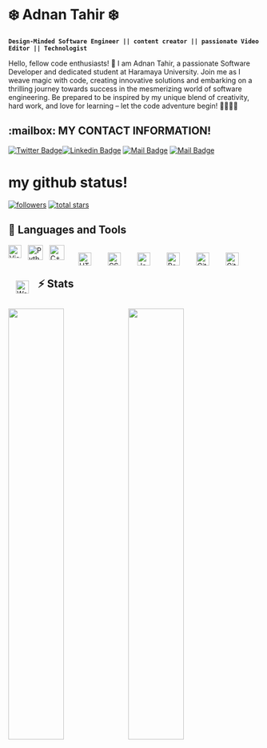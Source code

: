 # ❄️ Adnan Tahir ❄️

**`Design-Minded Software Engineer || content creator || passionate Video Editor || Technologist`**

Hello, fellow code enthusiasts! 🎉 I am Adnan Tahir, a passionate Software Developer and dedicated student at Haramaya University. Join me as I weave magic with code, creating innovative solutions and embarking on a thrilling journey towards success in the mesmerizing world of software engineering. Be prepared to be inspired by my unique blend of creativity, hard work, and love for learning – let the code adventure begin! 🚀🌐👨‍💻

<h2>:mailbox: MY CONTACT INFORMATION! </h2>

[![Twitter Badge](https://img.shields.io/badge/-@AdnanTahir-1ca0f1?style=flat&labelColor=1ca0f1&logo=twitter&logoColor=white&link=https://twitter.com/adnantabda)](https://twitter.com/adnantabda)[![Linkedin Badge](https://img.shields.io/badge/-ADNAN-0e76a8?style=flat&labelColor=0e76a8&logo=linkedin&logoColor=white)](https://www.linkedin.com/in/adnantabda/) [![Mail Badge](https://img.shields.io/badge/-@adnantahir-e84393?style=flat&labelColor=e84393&logo=instagram&logoColor=white)](https://instagram.com/adnantabda) [![Mail Badge](https://img.shields.io/badge/-adnantahirabdah-c0392b?style=flat&labelColor=c0392b&logo=gmail&logoColor=white)](mailto:adnantahirabdah@gmail.com)

<h1> my github status! </h1>

<p align="left">
      <a href="https://github.com/adnantabda?tab=followers">
         <img alt="followers" title="Follow me on Github" src="https://custom-icon-badges.demolab.com/github/followers/adnantabda?color=236ad3&labelColor=1155ba&style=for-the-badge&logo=person-add&label=Follow&logoColor=white"/></a>
      <a href="https://github.com/adnantabda?tab=repositories&sort=stargazers">
         <img alt="total stars" title="Total stars on GitHub" src="https://custom-icon-badges.demolab.com/github/stars/adnantabda?color=55960c&style=for-the-badge&labelColor=488207&logo=star"/></a>
   </p>

<h2>🧰 Languages and Tools</h2>
 
<img align="left" alt="Visual Studio Code" width="26px" src="https://cdn.jsdelivr.net/gh/devicons/devicon/icons/vscode/vscode-original.svg" style="padding-right:10px;" />
<img align="left" alt="Python" width="30px" style="padding-right:10px;" src="https://cdn.jsdelivr.net/gh/devicons/devicon/icons/python/python-plain.svg" />
<img align="left" alt="C++" width="30px" style="padding-right:10px;" src="https://cdn.jsdelivr.net/gh/devicons/devicon/icons/cplusplus/cplusplus-line.svg" />
<img align="left" alt="HTML" width="26px" style="padding:15px;" src="https://cdn.jsdelivr.net/gh/devicons/devicon/icons/html5/html5-plain.svg" />
<img align="left" alt="CSS" width="26px" style="padding:15px;" src="https://cdn.jsdelivr.net/gh/devicons/devicon/icons/css3/css3-plain.svg" />
<img align="left" alt="JavaScript" width="26px" style="padding:15px;" src="https://cdn.jsdelivr.net/gh/devicons/devicon/icons/javascript/javascript-plain.svg" />
<img align="left" alt="React" width="26px" style="padding:15px;" src="https://cdn.jsdelivr.net/gh/devicons/devicon/icons/react/react-original.svg" />
<img align="left" alt="Git" width="26px" style="padding:15px;" src="https://cdn.jsdelivr.net/gh/devicons/devicon/icons/git/git-original.svg" />
<img align="left" alt="GitHub" width="26px" style="padding:15px;" src="https://cdn.jsdelivr.net/gh/devicons/devicon/icons/github/github-original.svg" />
<img align="left" alt="WordPress" width="26px" style="padding:15px;" src="https://cdn.jsdelivr.net/gh/devicons/devicon/icons/wordpress/wordpress-plain.svg" />
<br />
<br />
 
<h2>⚡ Stats<h2>

<img align="left" width="47%" src="https://github-readme-stats.vercel.app/api?username=adnantabda&show_icons=true&theme=vision-friendly-dark&hide_border=true" />

<img align="left" width="47%" src="https://github-readme-stats.vercel.app/api/top-langs/?username=adnantabda&hide=html&layout=compact&langs_count=6&theme=vision-friendly-dark&hide_border=true" />
